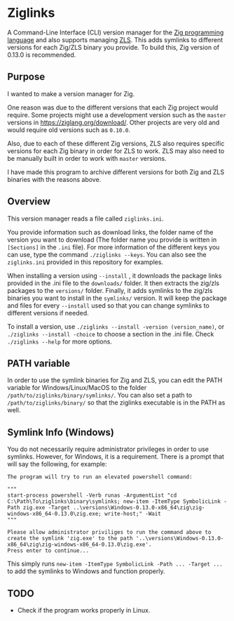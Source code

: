 # Ziglinks
A Command-Line Interface (CLI) version manager for the [Zig programming language](https://github.com/ziglang/zig) and also supports managing [ZLS](https://github.com/zigtools/zls). This adds symlinks to different versions for each Zig/ZLS binary you provide. To build this, Zig version of 0.13.0 is recommended.

## Purpose
I wanted to make a version manager for Zig.

One reason was due to the different versions that each Zig project would require. Some projects might use a development version such as the `master` versions in https://ziglang.org/download/. Other projects are very old and would require old versions such as `0.10.0`.

Also, due to each of these different Zig versions, ZLS also requires specific versions for each Zig binary in order for ZLS to work. ZLS may also need to be manually built in order to work with `master` versions.

I have made this program to archive different versions for both Zig and ZLS binaries with the reasons above.

## Overview
This version manager reads a file called `ziglinks.ini`.

You provide information such as download links, the folder name of the version you want to download (The folder name you provide is written in `[Sections]` in the `.ini` file). For more information of the different keys you can use, type the command `./ziglinks --keys`. You can also see the `ziglinks.ini` provided in this repository for examples.

When installing a version using `--install` , it downloads the package links provided in the .ini file to the `downloads/` folder. It then extracts the zig/zls packages to the `versions/` folder. Finally, it adds symlinks to the zig/zls binaries you want to install in the `symlinks/` version. It will keep the package and files for every `--install` used so that you can change symlinks to different versions if needed.

To install a version, use `./ziglinks --install -version (version_name)`, or `./ziglinks --install -choice` to choose a section in the .ini file. Check `./ziglinks --help` for more options.

## PATH variable
In order to use the symlink binaries for Zig and ZLS, you can edit the PATH variable for Windows/Linux/MacOS to the folder `/path/to/ziglinks/binary/symlinks/`. You can also set a path to `/path/to/ziglinks/binary/` so that the ziglinks executable is in the PATH as well.

## Symlink Info (Windows)
You do not necessarily require administrator privileges in order to use symlinks. However, for Windows, it is a requirement. There is a prompt that will say the following, for example:

```ansi
The program will try to run an elevated powershell command:

"""
start-process powershell -Verb runas -ArgumentList "cd C:\Path\To\ziglinks\binary\symlinks; new-item -ItemType SymbolicLink -Path zig.exe -Target ..\versions\Windows-0.13.0-x86_64\zig\zig-windows-x86_64-0.13.0\zig.exe; write-host;" -Wait
"""

Please allow administrator priviliges to run the command above to create the symlink 'zig.exe' to the path '..\versions\Windows-0.13.0-x86_64\zig\zig-windows-x86_64-0.13.0\zig.exe'.
Press enter to continue...
```

This simply runs `new-item -ItemType SymbolicLink -Path ... -Target ...` to add the symlinks to Windows and function properly.

## TODO

- Check if the program works properly in Linux.